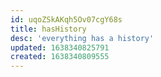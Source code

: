 ```yaml
---
id: uqoZSkAKqh5Ov07cgY68s
title: hasHistory
desc: 'everything has a history'
updated: 1638340825791
created: 1638340809555
---
```


